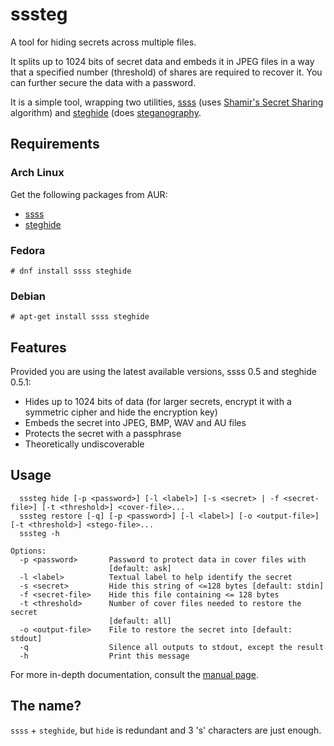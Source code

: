 # sssteg

A tool for hiding secrets across multiple files.

It splits up to 1024 bits of secret data and embeds it in JPEG files in a way that a specified number (threshold) of shares are required to recover it. You can further secure the data with a password.

It is a simple tool, wrapping two utilities, [ssss](http://point-at-infinity.org/ssss) (uses [Shamir's Secret Sharing](https://en.wikipedia.org/wiki/Shamir%27s_Secret_Sharing) algorithm) and [steghide](http://steghide.sourceforge.net/) (does [steganography](https://en.wikipedia.org/wiki/Steganography).

## Requirements

### Arch Linux

Get the following packages from AUR:
* [ssss](https://aur.archlinux.org/packages/ssss)
* [steghide](https://aur.archlinux.org/packages/steghide)

### Fedora

    # dnf install ssss steghide

### Debian

    # apt-get install ssss steghide

## Features

Provided you are using the latest available versions, ssss 0.5 and steghide 0.5.1:
* Hides up to 1024 bits of data (for larger secrets, encrypt it with a symmetric cipher and hide the encryption key)
* Embeds the secret into JPEG, BMP, WAV and AU files
* Protects the secret with a passphrase
* Theoretically undiscoverable

## Usage

```
  sssteg hide [-p <password>] [-l <label>] [-s <secret> | -f <secret-file>] [-t <threshold>] <cover-file>...
  sssteg restore [-q] [-p <password>] [-l <label>] [-o <output-file>] [-t <threshold>] <stego-file>...
  sssteg -h

Options:
  -p <password>       Password to protect data in cover files with
                      [default: ask]
  -l <label>          Textual label to help identify the secret
  -s <secret>         Hide this string of <=128 bytes [default: stdin]
  -f <secret-file>    Hide this file containing <= 128 bytes
  -t <threshold>      Number of cover files needed to restore the secret
                      [default: all]
  -o <output-file>    File to restore the secret into [default: stdout]
  -q                  Silence all outputs to stdout, except the result
  -h                  Print this message
```

For more in-depth documentation, consult the [manual page](sssteg.1).

## The name?

`ssss` + `steghide`, but `hide` is redundant and 3 's' characters are just enough.
